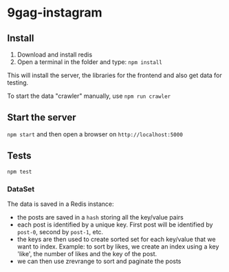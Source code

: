 # 9gag-instagram

## Install

1. Download and install redis
2. Open a terminal in the folder and type: `npm install`

This will install the server, the libraries for the frontend and also get data for testing.

To start the data "crawler" manually, use `npm run crawler`

## Start the server

`npm start` and then open a browser on `http://localhost:5000`

## Tests

`npm test`

### DataSet

The data is saved in a Redis instance:
- the posts are saved in a `hash` storing all the key/value pairs
- each post is identified by a unique key. First post will be identified by `post-0`, second by `post-1`, etc.
- the keys are then used to create sorted set for each key/value that we want to index. Example: to sort by likes, we create an index using a key 'like', the number of likes and the key of the post.
- we can then use zrevrange to sort and paginate the posts
